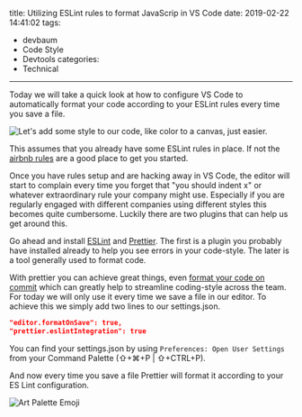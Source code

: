 title: Utilizing ESLint rules to format JavaScrip in VS Code
date: 2019-02-22 14:41:02
tags:
  - devbaum
  - Code Style
  - Devtools
categories:
  - Technical
---

Today we will take a quick look at how to configure VS Code to automatically format your code according to your ESLint rules every time you save a file.

![Let's add some style to our code, like color to a canvas, just easier.](https://storage.googleapis.com/hoverbaum-blog-assets/teaser-images/code-style-like-colors.jpeg)

<!-- more -->

This assumes that you already have some ESLint rules in place. If not the [airbnb rules](https://github.com/airbnb/javascript) are a good place to get you started.

Once you have rules setup and are hacking away in VS Code, the editor will start to complain every time you forget that "you should indent x" or whatever extraordinary rule your company might use. Especially if you are regularly engaged with different companies using different styles this becomes quite cumbersome. Luckily there are two plugins that can help us get around this.

Go ahead and install [ESLint](https://marketplace.visualstudio.com/items?itemName=dbaeumer.vscode-eslint) and [Prettier](https://marketplace.visualstudio.com/items?itemName=dbaeumer.vscode-eslint). The first is a plugin you probably have installed already to help you see errors in your code-style. The later is a tool generally used to format code.

With prettier you can achieve great things, even [format your code on commit](https://prettier.io/docs/en/precommit.html) which can greatly help to streamline coding-style across the team. For today we will only use it every time we save a file in our editor. To achieve this we simply add two lines to our settings.json.

```json
"editor.formatOnSave": true,
"prettier.eslintIntegration": true
```

You can find your settings.json by using `Preferences: Open User Settings` from your Command Palette (⇧+⌘+P | ⇧+CTRL+P).

And now every time you save a file Prettier will format it according to your ES Lint configuration.

![Art Palette Emoji](https://storage.googleapis.com/hoverbaum-blog-assets/emojies/emoji-artist-palette.png)
